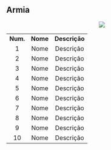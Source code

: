 ## Armia 

<p align="center">
<img src="./" />
</p> 

<table align="center">
    <tr align="center">
        <td><strong>Num.</strong></td>
        <td><strong>Nome</strong></td>
        <td><strong>Descrição</strong></td>
    </tr>
    <tr align="center">
        <td>1</tdr>
        <td>Nome</td>
        <td>Descrição</td>
    </tr>
    <tr align="center">
        <td>2</tdr>
        <td>Nome</td>
        <td>Descrição</td>
    </tr>
    <tr align="center">
        <td>3</tdr>
        <td>Nome</td>
        <td>Descrição</td>
    </tr>
    <tr align="center">
        <td>4</tdr>
        <td>Nome</td>
        <td>Descrição</td>
    </tr>
    <tr align="center">
        <td>5</tdr>
        <td>Nome</td>
        <td>Descrição</td>
    </tr>
    <tr align="center">
        <td>6</tdr>
        <td>Nome</td>
        <td>Descrição</td>
    </tr>
    <tr align="center">
        <td>7</tdr>
        <td>Nome</td>
        <td>Descrição</td>
    </tr>
    <tr align="center">
        <td>8</tdr>
        <td>Nome</td>
        <td>Descrição</td>
    </tr>
    <tr align="center">
        <td>9</tdr>
        <td>Nome</td>
        <td>Descrição</td>
    </tr>
    <tr align="center">
        <td>10</tdr>
        <td>Nome</td>
        <td>Descrição</td>
    </tr>
</table>